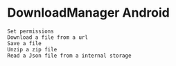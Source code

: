 # DownloadManager Android

    Set permissions
    Download a file from a url
    Save a file
    Unzip a zip file 
    Read a Json file from a internal storage
